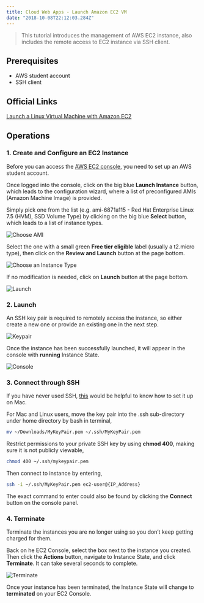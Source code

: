 ```yaml
---
title: Cloud Web Apps - Launch Amazon EC2 VM
date: "2018-10-08T22:12:03.284Z"
---
```


> This tutorial introduces the management of AWS EC2 instance, also includes
the remote access to EC2 instance via SSH client.

## Prerequisites

- AWS student account
- SSH client

## Official Links
[Launch a Linux Virtual Machine with Amazon EC2](https://aws.amazon.com/getting-started/tutorials/launch-a-virtual-machine/)

## Operations

### 1. Create and Configure an EC2 Instance

Before you can access the
[AWS EC2 console](https://console.aws.amazon.com/ec2/v2/home?region=us-east-1#Home:),
you need to set up an AWS student account.

Once logged into the console, click on the big blue __Launch Instance__ button,
which leads to the configuration wizard, where a list of preconfigured AMIs
(Amazon Machine Image) is provided.

Simply pick one from the list (e.g. ami-6871a115 - Red Hat Enterprise Linux 7.5 (HVM), SSD Volume Type) by clicking on 
the big blue __Select__ button, which leads to a list of instance types.  

![Choose AMI](https://d1.awsstatic.com/Digital%20Marketing/House/other/launchavm/amazon-linux-ami.fb514090fd448d29e8a9ff6335c3c7fe69d900fe.png)

Select the one with a small green __Free tier eligible__ label (usually a t2.micro type), 
then click on the __Review and Launch__ button at the page bottom.

![Choose an Instance Type](https://d1.awsstatic.com/Digital%20Marketing/House/other/launchavm/ec2-t2-micro.60b82cfa4244167d4c5fe21ccfe5d0b49b987d52.png)

If no modification is needed, click on __Launch__ button at the page bottom.

![Launch](https://d1.awsstatic.com/Digital%20Marketing/House/other/launchavm/review-launch.a51ec916e8aeafc8c0bca9155eb464cb71af7e76.png)

### 2. Launch

An SSH key pair is required to remotely access the instance, so either create a new one or provide an existing one 
in the next step.

![Keypair](https://d1.awsstatic.com/Getting%20Started/vm/Getting-Started-VM9.e6a369a486ef229d429b8731c8f6a889c3bd2852.png)

Once the instance has been successfully launched, it will appear in the console with __running__
Instance State.

![Console](https://d1.awsstatic.com/Getting%20Started/vm/Getting-Started-VM6.2870b5ee7a682efd2ee7fb21ebcdfd67bc83c46a.png)
 

### 3. Connect through SSH

If you have never used SSH, [this](http://www.grivet-tools.com/blog/2014/create-use-ssh-key-mac/)
would be helpful to know how to set it up on Mac.

For Mac and Linux users, move the key pair into the .ssh sub-directory under home directory by bash in terminal,

```bash
mv ~/Downloads/MyKeyPair.pem ~/.ssh/MyKeyPair.pem
``` 

Restrict permissions to your private SSH key by using __chmod 400__, making sure it is not publicly viewable,

```bash
chmod 400 ~/.ssh/mykeypair.pem
```

Then connect to instance by entering,

```bash
ssh -i ~/.ssh/MyKeyPair.pem ec2-user@{IP_Address} 
```

The exact command to enter could also be found by clicking the __Connect__ button on the console panel.

### 4. Terminate

Terminate the instances you are no longer using so you don’t keep getting charged for them.

Back on he EC2 Console, select the box next to the instance you created.  
Then click the __Actions__ button, navigate to Instance State, and click __Terminate__. 
It can take several seconds to complete.  

![Terminate](https://d1.awsstatic.com/tmt/tmt_launch-windows-vm/launch-windows-vm-18.78e67adb5892298a115d8078e10cd782f7dbd8ee.png)

Once your instance has been terminated, the Instance State will change to __terminated__ on your EC2 Console.

